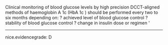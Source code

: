 Clinical monitoring of blood glucose levels by high precision DCCT-aligned methods of haemoglobin A 1c (HbA 1c ) should be performed every two to six months depending on: 
? achieved level of blood glucose control 
? stability of blood glucose control 
? change in insulin dose or regimen
'

---
 nice.evidencegrade: D

